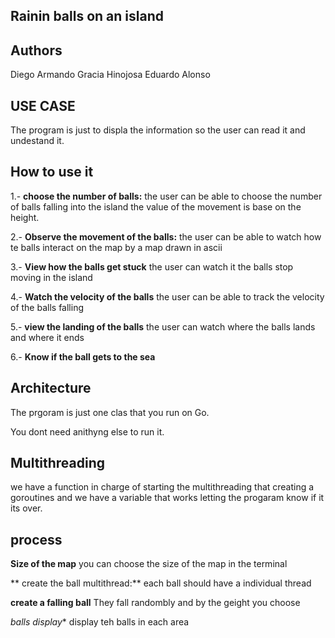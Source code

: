 ## Rainin balls on an island

## Authors
 Diego Armando Gracia Hinojosa
 Eduardo Alonso
 
## USE CASE

The program is just to displa the information so the user can read it and undestand it.

## How to use it

1.- **choose the number of balls:** the user can be able to choose the number of balls falling into the island 
the value of the movement is base on the height.

2.- **Observe the movement of the balls:** the user can be able to watch how te balls interact on the map by a map drawn in ascii

3.- **View how the balls get stuck** the user can watch it the balls stop moving in the island

4.- **Watch the velocity of the balls** the user can be able to track the velocity of the balls falling

5.- **view the landing of the balls**  the user can watch where the balls lands and where it ends

6.- **Know if the ball gets to the sea**


## Architecture

The prgoram is just one clas that you run on Go.

You dont need anithyng else to run it.

## Multithreading

we have a function in charge of starting the multithreading that creating a goroutines 
and we have a variable that works letting the progaram know if it its over.

## process

**Size of the map** you can choose the size of the map in the terminal

** create the ball multithread:** each ball should have a individual thread

**create a falling ball** They fall randombly and by the geight you choose

*balls display** display teh balls in each area








